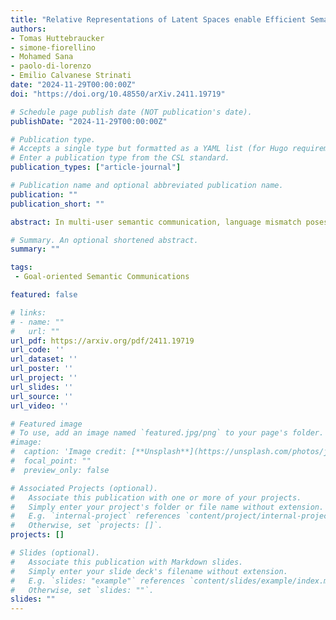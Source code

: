 ```yaml
---
title: "Relative Representations of Latent Spaces enable Efficient Semantic Channel Equalization"
authors:
- Tomas Huttebraucker
- simone-fiorellino
- Mohamed Sana
- paolo-di-lorenzo
- Emilio Calvanese Strinati
date: "2024-11-29T00:00:00Z"
doi: "https://doi.org/10.48550/arXiv.2411.19719"

# Schedule page publish date (NOT publication's date).
publishDate: "2024-11-29T00:00:00Z"

# Publication type.
# Accepts a single type but formatted as a YAML list (for Hugo requirements).
# Enter a publication type from the CSL standard.
publication_types: ["article-journal"]

# Publication name and optional abbreviated publication name.
publication: ""
publication_short: ""

abstract: In multi-user semantic communication, language mismatch poses a significant challenge when independently trained agents interact. We present a novel semantic equalization algorithm that enables communication between agents with different languages without additional retraining. Our algorithm is based on relative representations, a framework that enables different agents employing different neural network models to have unified representation. It proceeds by projecting the latent vectors of different models into a common space defined relative to a set of data samples called \textit{anchors}, whose number equals the dimension of the resulting space. A communication between different agents translates to a communication of semantic symbols sampled from this relative space. This approach, in addition to aligning the semantic representations of different agents, allows compressing the amount of information being exchanged, by appropriately selecting the number of anchors. Eventually, we introduce a novel anchor selection strategy, which advantageously determines prototypical anchors, capturing the most relevant information for the downstream task. Our numerical results show the effectiveness of the proposed approach allowing seamless communication between agents with radically different models, including differences in terms of neural network architecture and datasets used for initial training.

# Summary. An optional shortened abstract.
summary: ""

tags:
 - Goal-oriented Semantic Communications

featured: false

# links:
# - name: ""
#   url: ""
url_pdf: https://arxiv.org/pdf/2411.19719
url_code: ''
url_dataset: ''
url_poster: ''
url_project: ''
url_slides: ''
url_source: ''
url_video: ''

# Featured image
# To use, add an image named `featured.jpg/png` to your page's folder. 
#image:
#  caption: 'Image credit: [**Unsplash**](https://unsplash.com/photos/jdD8gXaTZsc)'
#  focal_point: ""
#  preview_only: false

# Associated Projects (optional).
#   Associate this publication with one or more of your projects.
#   Simply enter your project's folder or file name without extension.
#   E.g. `internal-project` references `content/project/internal-project/index.md`.
#   Otherwise, set `projects: []`.
projects: []

# Slides (optional).
#   Associate this publication with Markdown slides.
#   Simply enter your slide deck's filename without extension.
#   E.g. `slides: "example"` references `content/slides/example/index.md`.
#   Otherwise, set `slides: ""`.
slides: ""
---
```

